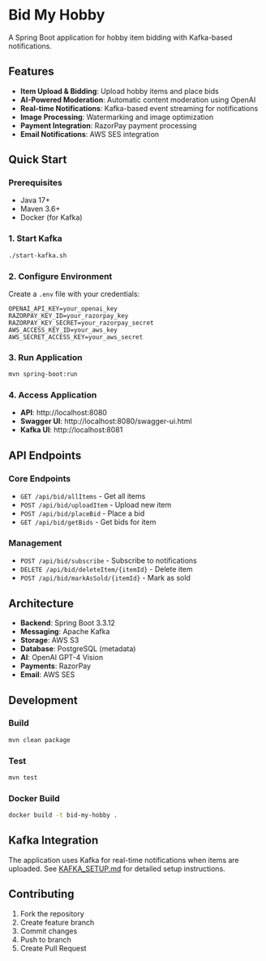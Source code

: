 # Bid My Hobby

A Spring Boot application for hobby item bidding with Kafka-based notifications.

## Features

- **Item Upload & Bidding**: Upload hobby items and place bids
- **AI-Powered Moderation**: Automatic content moderation using OpenAI
- **Real-time Notifications**: Kafka-based event streaming for notifications
- **Image Processing**: Watermarking and image optimization
- **Payment Integration**: RazorPay payment processing
- **Email Notifications**: AWS SES integration

## Quick Start

### Prerequisites
- Java 17+
- Maven 3.6+
- Docker (for Kafka)

### 1. Start Kafka
```bash
./start-kafka.sh
```

### 2. Configure Environment
Create a `.env` file with your credentials:
```
OPENAI_API_KEY=your_openai_key
RAZORPAY_KEY_ID=your_razorpay_key
RAZORPAY_KEY_SECRET=your_razorpay_secret
AWS_ACCESS_KEY_ID=your_aws_key
AWS_SECRET_ACCESS_KEY=your_aws_secret
```

### 3. Run Application
```bash
mvn spring-boot:run
```

### 4. Access Application
- **API**: http://localhost:8080
- **Swagger UI**: http://localhost:8080/swagger-ui.html
- **Kafka UI**: http://localhost:8081

## API Endpoints

### Core Endpoints
- `GET /api/bid/allItems` - Get all items
- `POST /api/bid/uploadItem` - Upload new item
- `POST /api/bid/placeBid` - Place a bid
- `GET /api/bid/getBids` - Get bids for item

### Management
- `POST /api/bid/subscribe` - Subscribe to notifications
- `DELETE /api/bid/deleteItem/{itemId}` - Delete item
- `POST /api/bid/markAsSold/{itemId}` - Mark as sold

## Architecture

- **Backend**: Spring Boot 3.3.12
- **Messaging**: Apache Kafka
- **Storage**: AWS S3
- **Database**: PostgreSQL (metadata)
- **AI**: OpenAI GPT-4 Vision
- **Payments**: RazorPay
- **Email**: AWS SES

## Development

### Build
```bash
mvn clean package
```

### Test
```bash
mvn test
```

### Docker Build
```bash
docker build -t bid-my-hobby .
```

## Kafka Integration

The application uses Kafka for real-time notifications when items are uploaded. See [KAFKA_SETUP.md](KAFKA_SETUP.md) for detailed setup instructions.

## Contributing

1. Fork the repository
2. Create feature branch
3. Commit changes
4. Push to branch
5. Create Pull Request